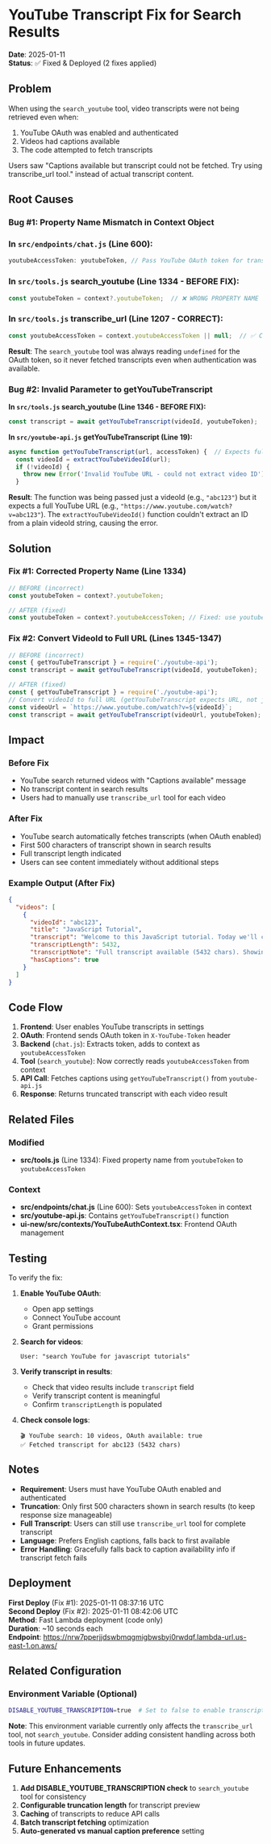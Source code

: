 # YouTube Transcript Fix for Search Results

**Date**: 2025-01-11  
**Status**: ✅ Fixed & Deployed (2 fixes applied)

## Problem

When using the `search_youtube` tool, video transcripts were not being retrieved even when:
1. YouTube OAuth was enabled and authenticated
2. Videos had captions available
3. The code attempted to fetch transcripts

Users saw "Captions available but transcript could not be fetched. Try using transcribe_url tool." instead of actual transcript content.

## Root Causes

### Bug #1: Property Name Mismatch in Context Object

### In `src/endpoints/chat.js` (Line 600):
```javascript
youtubeAccessToken: youtubeToken, // Pass YouTube OAuth token for transcript access
```

### In `src/tools.js` search_youtube (Line 1334 - BEFORE FIX):
```javascript
const youtubeToken = context?.youtubeToken;  // ❌ WRONG PROPERTY NAME
```

### In `src/tools.js` transcribe_url (Line 1207 - CORRECT):
```javascript
const youtubeAccessToken = context.youtubeAccessToken || null;  // ✅ CORRECT
```

**Result**: The `search_youtube` tool was always reading `undefined` for the OAuth token, so it never fetched transcripts even when authentication was available.

### Bug #2: Invalid Parameter to getYouTubeTranscript

**In `src/tools.js` search_youtube (Line 1346 - BEFORE FIX):**
```javascript
const transcript = await getYouTubeTranscript(videoId, youtubeToken);  // ❌ WRONG - passing videoId
```

**In `src/youtube-api.js` getYouTubeTranscript (Line 19):**
```javascript
async function getYouTubeTranscript(url, accessToken) {  // Expects full URL, not videoId
  const videoId = extractYouTubeVideoId(url);
  if (!videoId) {
    throw new Error('Invalid YouTube URL - could not extract video ID');  // ❌ This error was thrown
  }
```

**Result**: The function was being passed just a videoId (e.g., `"abc123"`) but it expects a full YouTube URL (e.g., `"https://www.youtube.com/watch?v=abc123"`). The `extractYouTubeVideoId()` function couldn't extract an ID from a plain videoId string, causing the error.

## Solution

### Fix #1: Corrected Property Name (Line 1334)

```javascript
// BEFORE (incorrect)
const youtubeToken = context?.youtubeToken;

// AFTER (fixed)
const youtubeToken = context?.youtubeAccessToken; // Fixed: use youtubeAccessToken (same as transcribe_url tool)
```

### Fix #2: Convert VideoId to Full URL (Lines 1345-1347)

```javascript
// BEFORE (incorrect)
const { getYouTubeTranscript } = require('./youtube-api');
const transcript = await getYouTubeTranscript(videoId, youtubeToken);

// AFTER (fixed)
const { getYouTubeTranscript } = require('./youtube-api');
// Convert videoId to full URL (getYouTubeTranscript expects URL, not just ID)
const videoUrl = `https://www.youtube.com/watch?v=${videoId}`;
const transcript = await getYouTubeTranscript(videoUrl, youtubeToken);
```

## Impact

### Before Fix
- YouTube search returned videos with "Captions available" message
- No transcript content in search results
- Users had to manually use `transcribe_url` tool for each video

### After Fix
- YouTube search automatically fetches transcripts (when OAuth enabled)
- First 500 characters of transcript shown in search results
- Full transcript length indicated
- Users can see content immediately without additional steps

### Example Output (After Fix)
```json
{
  "videos": [
    {
      "videoId": "abc123",
      "title": "JavaScript Tutorial",
      "transcript": "Welcome to this JavaScript tutorial. Today we'll cover...",
      "transcriptLength": 5432,
      "transcriptNote": "Full transcript available (5432 chars). Showing first 500 characters.",
      "hasCaptions": true
    }
  ]
}
```

## Code Flow

1. **Frontend**: User enables YouTube transcripts in settings
2. **OAuth**: Frontend sends OAuth token in `X-YouTube-Token` header
3. **Backend** (`chat.js`): Extracts token, adds to context as `youtubeAccessToken`
4. **Tool** (`search_youtube`): Now correctly reads `youtubeAccessToken` from context
5. **API Call**: Fetches captions using `getYouTubeTranscript()` from `youtube-api.js`
6. **Response**: Returns truncated transcript with each video result

## Related Files

### Modified
- **src/tools.js** (Line 1334): Fixed property name from `youtubeToken` to `youtubeAccessToken`

### Context
- **src/endpoints/chat.js** (Line 600): Sets `youtubeAccessToken` in context
- **src/youtube-api.js**: Contains `getYouTubeTranscript()` function
- **ui-new/src/contexts/YouTubeAuthContext.tsx**: Frontend OAuth management

## Testing

To verify the fix:

1. **Enable YouTube OAuth**:
   - Open app settings
   - Connect YouTube account
   - Grant permissions

2. **Search for videos**:
   ```
   User: "search YouTube for javascript tutorials"
   ```

3. **Verify transcript in results**:
   - Check that video results include `transcript` field
   - Verify transcript content is meaningful
   - Confirm `transcriptLength` is populated

4. **Check console logs**:
   ```
   🎬 YouTube search: 10 videos, OAuth available: true
   ✅ Fetched transcript for abc123 (5432 chars)
   ```

## Notes

- **Requirement**: Users must have YouTube OAuth enabled and authenticated
- **Truncation**: Only first 500 characters shown in search results (to keep response size manageable)
- **Full Transcript**: Users can still use `transcribe_url` tool for complete transcript
- **Language**: Prefers English captions, falls back to first available
- **Error Handling**: Gracefully falls back to caption availability info if transcript fetch fails

## Deployment

**First Deploy** (Fix #1): 2025-01-11 08:37:16 UTC  
**Second Deploy** (Fix #2): 2025-01-11 08:42:06 UTC  
**Method**: Fast Lambda deployment (code only)  
**Duration**: ~10 seconds each  
**Endpoint**: https://nrw7pperjjdswbmqgmigbwsbyi0rwdqf.lambda-url.us-east-1.on.aws/

## Related Configuration

### Environment Variable (Optional)
```bash
DISABLE_YOUTUBE_TRANSCRIPTION=true  # Set to false to enable transcription
```

**Note**: This environment variable currently only affects the `transcribe_url` tool, not `search_youtube`. Consider adding consistent handling across both tools in future updates.

## Future Enhancements

1. **Add DISABLE_YOUTUBE_TRANSCRIPTION check** to `search_youtube` tool for consistency
2. **Configurable truncation length** for transcript preview
3. **Caching** of transcripts to reduce API calls
4. **Batch transcript fetching** optimization
5. **Auto-generated vs manual caption preference** setting
